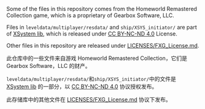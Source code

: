 Some of the files in this repository comes from the Homeworld Remastered Collection game, which is a proprietary of Gearbox Software, LLC. 

Files in `leveldata/multiplayer/resdata/` and `ship/XSYS_initiator/` are part of [XSystem lib](https://github.com/lone-wolf-akela/XSystem/), which is released under [CC BY-NC-ND 4.0](LICENSES/CC_BY_NC_ND_4.0.md)  License.

Other files in this repository are released under [LICENSES/FXG_License.md](LICENSES/FXG_License.md).



此仓库中的一些文件来自游戏 Homeworld Remastered Collection，它们是 Gearbox Software，LLC 的财产。

`leveldata/multiplayer/resdata/`和`ship/XSYS_initiator/`中的文件是 [XSystem lib](https://github.com/lone-wolf-akela/XSystem/) 的一部分，以 [CC BY-NC-ND 4.0](LICENSES/CC_BY_NC_ND_4.0.md) 协议授权发布。

此存储库中的其他文件在 [LICENSES/FXG_License.md](LICENSES/FXG_License.md) 协议下发布。

